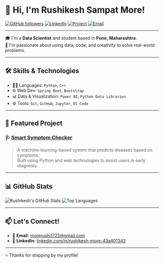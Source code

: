 # 👋 Hi, I'm Rushikesh Sampat More!

[![GitHub followers](https://img.shields.io/github/followers/rushix17?label=Follow&style=social)](https://github.com/rushix17)
[![LinkedIn](https://img.shields.io/badge/LinkedIn-blue?logo=linkedin&style=flat&logoColor=white)](https://www.linkedin.com/in/rushikesh-more-43a401343)
[![Project](https://img.shields.io/badge/Project-Demo-blueviolet?style=flat&logo=github)](https://github.com/rushix17/smart-symptom-checker.git)
[![Email](https://img.shields.io/badge/Email-DarkRed?style=flat&logo=gmail&logoColor=white)](mailto:morerushi1725@gmail.com)

---

🎓 I'm a **Data Scientist** and student based in **Pune, Maharashtra**.  
🚀 I'm passionate about using data, code, and creativity to solve real-world problems.

---

## 🛠️ Skills & Technologies

- 👨‍💻 Languages: `Python`, `C++`
- 🌐 Web Dev: `Spring Boot`, `Bootstrap`
- 📊 Data & Visualization: `Power BI`, `Python Data Libraries`
- ⚙️ Tools: `Git`, `GitHub`, `Jupyter`, `VS Code`

---

## 🧠 Featured Project

### 🩺 [Smart Symptom Checker](https://github.com/rushix17/smart-symptom-checker.git)
> A machine-learning-based system that predicts diseases based on symptoms.  
> Built using Python and web technologies to assist users in early diagnosis.

---

## 📊 GitHub Stats

![Rushikesh's GitHub Stats](https://github-readme-stats.vercel.app/api?username=rushix17&show_icons=true&theme=default)
![Top Languages](https://github-readme-stats.vercel.app/api/top-langs/?username=rushix17&layout=compact&theme=default)

---

## 📫 Let's Connect!

- 📧 **Email:** [morerushi1725@gmail.com](mailto:morerushi1725@gmail.com)
- 💼 **LinkedIn:** [linkedin.com/in/rushikesh-more-43a401343](https://www.linkedin.com/in/rushikesh-more-43a401343)

---

⭐️ Thanks for stopping by my profile!
